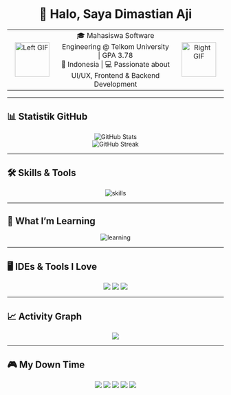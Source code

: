 <div align="center">

# 👋 Halo, Saya Dimastian Aji

<table align="center">
  <tr>
    <td align="center" width="100">
      <img src="https://media.tenor.com/8jUlCiKI8RMAAAAi/sonic-personaggio-per-il-videogame.gif" width="80" alt="Left GIF" />
    </td>
    <td align="center">
      🎓 Mahasiswa Software Engineering @ Telkom University | GPA 3.78<br/>
      📍 Indonesia | 💻 Passionate about UI/UX, Frontend & Backend Development
    </td>
    <td align="center" width="100">
      <img src="https://media.tenor.com/-ERXxQzQK_YAAAAj/sonic-sprite-sonic1.gif" width="80" alt="Right GIF" />
    </td>
  </tr>
</table>

</div>

---

## 📊 Statistik GitHub

<div align="center">

![GitHub Stats](https://github-readme-stats.vercel.app/api?username=dimastianaji&show_icons=true&theme=react-dark&count_private=true)  
![GitHub Streak](https://github-readme-streak-stats.herokuapp.com/?user=dimastianaji&theme=dark&fire=FF4500)

</div>

---

## 🛠️ Skills & Tools

<div align="center">

<img src="https://skillicons.dev/icons?i=csharp,cpp,java,html,css,python,figma,vscode" alt="skills" />

</div>

---

## 📌 What I’m Learning

<div align="center">

<img src="https://skillicons.dev/icons?i=js,react,swift,dart" alt="learning" />

</div>

---

## 🖥️ IDEs & Tools I Love

<div align="center">

<img src="https://img.shields.io/badge/Visual_Studio_Code-0078D4?style=for-the-badge&logo=visual%20studio%20code&logoColor=white" />
<img src="https://img.shields.io/badge/Figma-F24E1E?style=for-the-badge&logo=figma&logoColor=white" />
<img src="https://img.shields.io/badge/Git-F05032?style=for-the-badge&logo=git&logoColor=white" />

</div>

---

## 📈 Activity Graph

<div align="center">

<img src="https://github-readme-activity-graph.vercel.app/graph?username=dimastianaji&bg_color=0d1117&color=5bc0be&line=5bc0be&point=ffffff&area=true&hide_border=false" />

</div>

---

## 🎮 My Down Time

<div align="center">

<img src="https://img.shields.io/badge/Apple_Music-FA243C?style=for-the-badge&logo=apple-music&logoColor=white" />
<img src="https://img.shields.io/badge/PlayStation-0070D3?style=for-the-badge&logo=playstation&logoColor=white" />
<img src="https://img.shields.io/badge/Netflix-ED1C24?style=for-the-badge&logo=netflix&logoColor=white" />
<img src="https://img.shields.io/badge/Spotify-1ED760?style=for-the-badge&logo=spotify&logoColor=white" />
<img src="https://img.shields.io/badge/Steam-000000?style=for-the-badge&logo=Steam&logoColor=white" />

</div>

